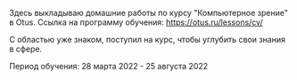 Здесь выкладываю домашние работы по курсу "Компьютерное зрение" в Otus. Ссылка на программу обучения: https://otus.ru/lessons/cv/


С областью уже знаком, поступил на курс, чтобы углубить свои знания в сфере. 

Период обучения: 28 марта 2022 - 25 августа 2022
